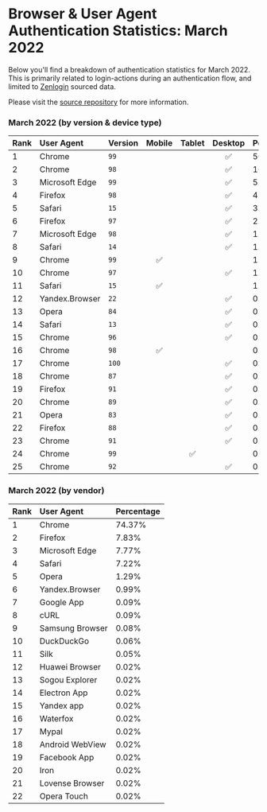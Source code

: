 # Browser & User Agent Authentication Statistics: March 2022

Below you'll find a breakdown of authentication statistics for
March 2022. This is primarily related to login-actions during an
authentication flow, and limited to <a href="https://zenlogin.co"/>Zenlogin</a>
sourced data.

Please visit the
<a href="https://github.com/zenlogin/browser-user-agent-authentication-statistics">source repository</a>
for more information.

### March 2022 (by version & device type)
| Rank | User Agent | Version | Mobile | Tablet | Desktop | Percentage |
| :--- | :--- | :--- | :---: | :---: | :---: | :--- |
| 1 | Chrome | `99` | | | ✅ | 50.93% |
| 2 | Chrome | `98` | | | ✅ | 16.55% |
| 3 | Microsoft Edge | `99` | | | ✅ | 5.99% |
| 4 | Firefox | `98` | | | ✅ | 4.70% |
| 5 | Safari | `15` | | | ✅ | 3.60% |
| 6 | Firefox | `97` | | | ✅ | 2.01% |
| 7 | Microsoft Edge | `98` | | | ✅ | 1.41% |
| 8 | Safari | `14` | | | ✅ | 1.28% |
| 9 | Chrome | `99` | ✅ | | | 1.12% |
| 10 | Chrome | `97` | | | ✅ | 1.05% |
| 11 | Safari | `15` | ✅ | | | 1.02% |
| 12 | Yandex.Browser | `22` | | | ✅ | 0.97% |
| 13 | Opera | `84` | | | ✅ | 0.90% |
| 14 | Safari | `13` | | | ✅ | 0.82% |
| 15 | Chrome | `96` | | | ✅ | 0.76% |
| 16 | Chrome | `98` | ✅ | | | 0.68% |
| 17 | Chrome | `100` | | | ✅ | 0.59% |
| 18 | Chrome | `87` | | | ✅ | 0.59% |
| 19 | Firefox | `91` | | | ✅ | 0.46% |
| 20 | Chrome | `89` | | | ✅ | 0.38% |
| 21 | Opera | `83` | | | ✅ | 0.27% |
| 22 | Firefox | `88` | | | ✅ | 0.20% |
| 23 | Chrome | `91` | | | ✅ | 0.18% |
| 24 | Chrome | `99` | | ✅ | | 0.18% |
| 25 | Chrome | `92` | | | ✅ | 0.15% |

### March 2022 (by vendor)
| Rank | User Agent | Percentage |
| :--- | :--- | :--- |
| 1 | Chrome | 74.37% |
| 2 | Firefox | 7.83% |
| 3 | Microsoft Edge | 7.77% |
| 4 | Safari | 7.22% |
| 5 | Opera | 1.29% |
| 6 | Yandex.Browser | 0.99% |
| 7 | Google App | 0.09% |
| 8 | cURL | 0.09% |
| 9 | Samsung Browser | 0.08% |
| 10 | DuckDuckGo | 0.06% |
| 11 | Silk | 0.05% |
| 12 | Huawei Browser | 0.02% |
| 13 | Sogou Explorer | 0.02% |
| 14 | Electron App | 0.02% |
| 15 | Yandex app | 0.02% |
| 16 | Waterfox | 0.02% |
| 17 | Mypal | 0.02% |
| 18 | Android WebView | 0.02% |
| 19 | Facebook App | 0.02% |
| 20 | Iron | 0.02% |
| 21 | Lovense Browser | 0.02% |
| 22 | Opera Touch | 0.02% |
